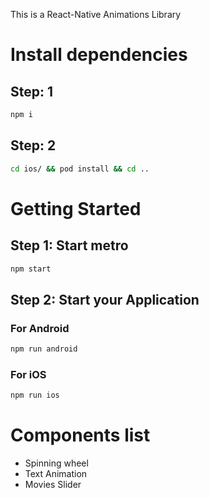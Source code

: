 This is a React-Native Animations Library

# Install dependencies

## Step: 1

```bash
npm i
```

## Step: 2

```bash
cd ios/ && pod install && cd ..
```

# Getting Started

## Step 1: Start metro

```bash
npm start
```

## Step 2: Start your Application

### For Android

```bash
npm run android
```

### For iOS

```bash
npm run ios
```

# Components list

- Spinning wheel
- Text Animation
- Movies Slider
